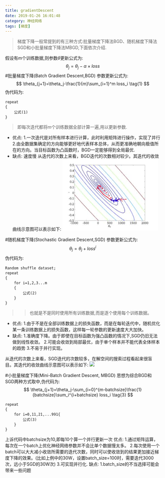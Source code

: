 ```yaml
---
title: gradientDescent
date: 2019-01-26 16:01:48
category: 神经网络
tags: [梯度]
---
```

>梯度下降一般常提到的有三种方式:批量梯度下降法BGD、随机梯度下降法SGD和小批量梯度下降法MBGD,下面依次介绍.

假设有$m$个训练数据,则参数$\theta$更新公式为:
$$
\theta_j=\theta_j-\alpha \times loss
$$
#批量梯度下降(Batch Gradient Descent,BGD)
参数更新公式为:
$$
\theta_{j+1}=\theta_j-\frac{1}{m}\sum_{i=1}^m loss_i \tag{1}
$$
伪代码为:
```
repeat
{
    公式(1)
}
```

>即每次迭代都将$m$个训练数据全部计算一遍,用以更新参数.
* 优点:
1.一次迭代是对所有样本进行计算，此时利用矩阵进行操作，实现了并行
2.由全数据集确定的方向能够更好地代表样本总体，从而更准确地朝向极值所在的方向。当目标函数为凸函数时，BGD一定能够得到全局最优.
* 缺点:
速度慢
从迭代的次数上来看，BGD迭代的次数相对较少。其迭代的收敛曲线示意图可以表示如下:
![](/img/BGD.jpg)

#随机梯度下降(Stochastic Gradient Descent,SGD)
参数更新公式为:
$$
\theta_j=\theta_j + loss^i \tag{2}
$$
伪代码为:
```
Random shuffle dataset;
repeat
{
    for i=1,2,3...m
    {
        公式(2)
    }
}
```

>>也就是不是同时使用所有训练数据,而是逐个使用每个训练数据。
* 优点:
1.由于不是在全部训练数据上的损失函数，而是在每轮迭代中，随机优化某一条训练数据上的损失函数，这样每一轮参数的更新速度大大加快。
* 缺点:
1.准确度下降。由于即使在目标函数为强凸函数的情况下,SGD仍旧无法做到线性收敛。
2.可能会收敛到局部最优，由于单个样本并不能代表全体样本的趋势
3.不易于并行实现。

从迭代的次数上来看，SGD迭代的次数较多，在解空间的搜索过程看起来很盲目。其迭代的收敛曲线示意图可以表示如下:
![](/img/SGD.jpg)

#小批量梯度下降(Mini-Batch Gradient Descent, MBGD)
思想为综合BGD和SGD两种方式取中,伪代码为:
$$
\theta_{j+1}=\theta_j-\sum_{i=0}^{m-batchsize}\frac{1}{batchsize}\sum_i^{i+batchsize} loss_i \tag{3}
$$
```
repeat
{
    for i=0,11,21,...991{
        公式(3)
    }
}
```
上诉代码中batchsize为10,即每10个算一个并行更新一次
优点:
1.通过矩阵运算，每次在一个batch上优化神经网络参数并不会比单个数据慢太多。
2.每次使用一个batch可以大大减小收敛所需要的迭代次数，同时可以使收敛到的结果更加接近梯度下降的效果。(比如上例中的30W，设置batch_size=100时，需要迭代3000次，远小于SGD的30W次)
3.可实现并行化.
缺点:
1.batch_size的不当选择可能会带来一些问题